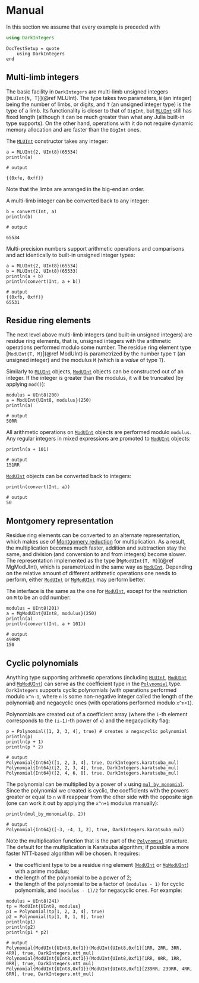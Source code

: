 # Manual

In this section we assume that every example is preceded with
```julia
using DarkIntegers
```

```@meta
DocTestSetup = quote
    using DarkIntegers
end
```


## Multi-limb integers

The basic facility in `DarkIntegers` are multi-limb unsigned integers [`MLUInt{N, T}`](@ref MLUInt).
The type takes two parameters, `N` (an integer) being the number of limbs, or digits, and `T` (an unsigned integer type) is the type of a limb.
Its functionality is closer to that of `BigInt`, but [`MLUInt`](@ref) still has fixed length (although it can be much greater than what any Julia built-in type supports).
On the other hand, operations with it do not require dynamic memory allocation and are faster than the `BigInt` ones.

The [`MLUInt`](@ref) constructor takes any integer:
```@jldoctest mpnumber-basics
a = MLUInt{2, UInt8}(65534)
println(a)

# output

{(0xfe, 0xff)}
```
Note that the limbs are arranged in the big-endian order.

A multi-limb integer can be converted back to any integer:
```@jldoctest mpnumber-basics
b = convert(Int, a)
println(b)

# output

65534
```

Multi-precision numbers support arithmetic operations and comparisons and act identically to built-in unsigned integer types:
```@jldoctest mpnumber-arithmetic
a = MLUInt{2, UInt8}(65534)
b = MLUInt{2, UInt8}(65533)
println(a + b)
println(convert(Int, a + b))

# output
{(0xfb, 0xff)}
65531
```


## Residue ring elements

The next level above multi-limb integers (and built-in unsigned integers) are residue ring elements, that is, unsigned integers with the arithmetic operations performed modulo some number.
The residue ring element type [`ModUInt{T, M}`](@ref ModUInt) is parametrized by the number type `T` (an unsigned integer) and the modulus `M` (which is a *value* of type `T`).

Similarly to [`MLUInt`](@ref) objects, [`ModUInt`](@ref) objects can be constructed out of an integer.
If the integer is greater than the modulus, it will be truncated (by applying `mod()`):
```jldoctest rrelem-basics
modulus = UInt8(200)
a = ModUInt{UInt8, modulus}(250)
println(a)

# output
50RR
```

All arithmetic operations on [`ModUInt`](@ref) objects are performed modulo `modulus`.
Any regular integers in mixed expressions are promoted to [`ModUInt`](@ref) objects:
```jldoctest rrelem-basics
println(a + 101)

# output
151RR
```

[`ModUInt`](@ref) objects can be converted back to integers:
```jldoctest rrelem-basics
println(convert(Int, a))

# output
50
```


## Montgomery representation

Residue ring elements can be converted to an alternate representation, which makes use of [Montgomery reduction](https://en.wikipedia.org/wiki/Montgomery_modular_multiplication) for multiplication.
As a result, the multiplication becomes much faster, addition and subtraction stay the same, and division (and conversion to and from integers) become slower.
The representation implemented as the type [`MgModUInt{T, M}`](@ref MgModUInt), which is parametrized in the same way as [`ModUInt`](@ref).
Depending on the relative amount of different arithmetic operations one needs to perform, either [`ModUInt`](@ref) or [`MgModUInt`](@ref) may perform better.

The interface is the same as the one for [`ModUInt`](@ref), except for the restriction on `M` to be an odd number:
```jldoctest rrelemmontgomery-basics
modulus = UInt8(201)
a = MgModUInt{UInt8, modulus}(250)
println(a)
println(convert(Int, a + 101))

# output
49RRM
150
```


## Cyclic polynomials

Anything type supporting arithmetic operations (including [`MLUInt`](@ref), [`ModUInt`](@ref) and [`MgModUInt`](@ref)) can serve as the coefficient type in the [`Polynomial`](@ref) type.
`DarkIntegers` supports cyclic polynomials (with operations performed modulo `x^n-1`, where `n` is some non-negative integer called the length of the polynomial) and negacyclic ones (with operations performed modulo `x^n+1`).

Polynomials are created out of a coefficient array (where the `i`-th element corresponds to the `(i-1)`-th power of `x`) and the negacyclicity flag:
```jldoctest polynomial-basics
p = Polynomial([1, 2, 3, 4], true) # creates a negacyclic polynomial
println(p)
println(p + 1)
println(p * 2)

# output
Polynomial{Int64}([1, 2, 3, 4], true, DarkIntegers.karatsuba_mul)
Polynomial{Int64}([2, 2, 3, 4], true, DarkIntegers.karatsuba_mul)
Polynomial{Int64}([2, 4, 6, 8], true, DarkIntegers.karatsuba_mul)
```

The polynomial can be multiplied by a power of `x` using [`mul_by_monomial`](@ref).
Since the polynomial we created is cyclic, the coefficients with the powers greater or equal to `n` will reappear from the other side with the opposite sign (one can work it out by applying the `x^n+1` modulus manually):
```jldoctest polynomial-basics
println(mul_by_monomial(p, 2))

# output
Polynomial{Int64}([-3, -4, 1, 2], true, DarkIntegers.karatsuba_mul)
```

Note the multiplication function that is the part of the [`Polynomial`](@ref) structure.
The default for the multiplication is Karatsuba algorithm; if possible a more faster NTT-based algorithm will be chosen.
It requires:
* the coefficient type to be a residue ring element ([`ModUInt`](@ref) or [`MgModUInt`](@ref)) with a prime modulus;
* the length of the polynomial to be a power of 2;
* the length of the polynomial to be a factor of `(modulus - 1)` for cyclic polynomials, and `(modulus - 1)/2` for negacyclic ones.
For example:
```jldoctest polynomial-mul
modulus = UInt8(241)
tp = ModUInt{UInt8, modulus}
p1 = Polynomial(tp[1, 2, 3, 4], true)
p2 = Polynomial(tp[1, 0, 1, 0], true)
println(p1)
println(p2)
println(p1 * p2)

# output
Polynomial{ModUInt{UInt8,0xf1}}(ModUInt{UInt8,0xf1}[1RR, 2RR, 3RR, 4RR], true, DarkIntegers.ntt_mul)
Polynomial{ModUInt{UInt8,0xf1}}(ModUInt{UInt8,0xf1}[1RR, 0RR, 1RR, 0RR], true, DarkIntegers.ntt_mul)
Polynomial{ModUInt{UInt8,0xf1}}(ModUInt{UInt8,0xf1}[239RR, 239RR, 4RR, 6RR], true, DarkIntegers.ntt_mul)
```
